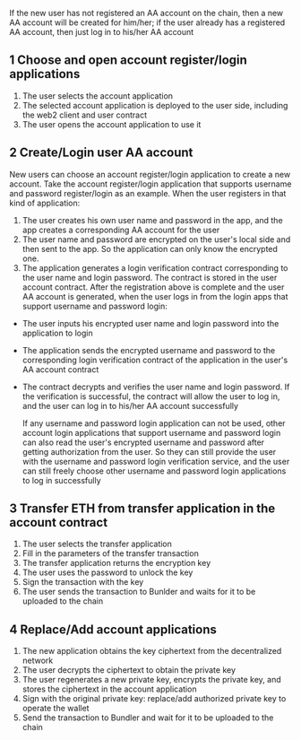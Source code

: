 If the new user has not registered an AA account on the chain, then a new AA account will be created for him/her; if the user already has a registered AA account, then just log in to his/her AA account
## 1 Choose and open account register/login applications

1. The user selects the account application
2. The selected account application is deployed to the user side, including the web2 client and user contract
3. The user opens the account application to use it

## 2 Create/Login user AA account
New users can choose an account register/login application to create a new account. Take the account register/login application that supports username and password register/login as an example. When the user registers in that kind of application:

1. The user creates his own user name and password in the app, and the app creates a corresponding AA account for the user
2. The user name and password are encrypted on the user's local side and then sent to the app. So the application can only know the encrypted one.
3. The application generates a login verification contract corresponding to the user name and login password. The contract is stored in the user account contract.
   After the registration above is complete and the user AA account is generated, when the user logs in from the login apps that support username and password login:
- The user inputs his encrypted user name and login password into the application to login

- The application sends the encrypted username and password to the corresponding login verification contract of the application in the user's AA account contract

- The contract decrypts and verifies the user name and login password. If the verification is successful, the contract will allow the user to log in, and the user can log in to his/her AA account successfully

    If any username and password login application can not be used, other account login applications that support username and password login can also read the user's encrypted username and password after getting authorization from the user. So they can still provide the user with the username and password login verification service, and the user can still freely choose other username and password login applications to log in successfully

## 3 Transfer ETH from transfer application in the account contract

1. The user selects the transfer application
2. Fill in the parameters of the transfer transaction
3. The transfer application returns the encryption key
4. The user uses the password to unlock the key
5. Sign the transaction with the key
6. The user sends the transaction to Bunlder and waits for it to be uploaded to the chain

## 4 Replace/Add account applications

1. The new application obtains the key ciphertext from the decentralized network
2. The user decrypts the ciphertext to obtain the private key
3. The user regenerates a new private key, encrypts the private key, and stores the ciphertext in the account application
4. Sign with the original private key: replace/add authorized private key to operate the wallet
5. Send the transaction to Bundler and wait for it to be uploaded to the chain
